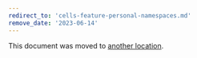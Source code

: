 ```yaml
---
redirect_to: 'cells-feature-personal-namespaces.md'
remove_date: '2023-06-14'
---
```


This document was moved to [another location](cells-feature-personal-namespaces.md).

<!-- This redirect file can be deleted after <2023-06-14>. -->
<!-- Redirects that point to other docs in the same project expire in three months. -->
<!-- Redirects that point to docs in a different project or site (link is not relative and starts with `https:`) expire in one year. -->
<!-- Before deletion, see: https://docs.gitlab.com/ee/development/documentation/redirects.html -->
